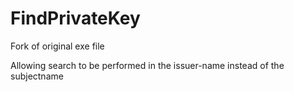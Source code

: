 # FindPrivateKey
Fork of original exe file

Allowing search to be performed in the issuer-name instead of the subjectname
